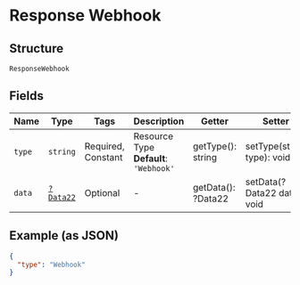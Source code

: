 
# Response Webhook

## Structure

`ResponseWebhook`

## Fields

| Name | Type | Tags | Description | Getter | Setter |
|  --- | --- | --- | --- | --- | --- |
| `type` | `string` | Required, Constant | Resource Type<br>**Default**: `'Webhook'` | getType(): string | setType(string type): void |
| `data` | [`?Data22`](../../doc/models/data-22.md) | Optional | - | getData(): ?Data22 | setData(?Data22 data): void |

## Example (as JSON)

```json
{
  "type": "Webhook"
}
```

